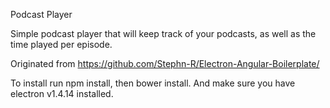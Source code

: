 Podcast Player

Simple podcast player that will keep track of your podcasts, as well as the time played per episode.

Originated from https://github.com/Stephn-R/Electron-Angular-Boilerplate/

To install run npm install, then bower install. And make sure you have electron v1.4.14 installed.